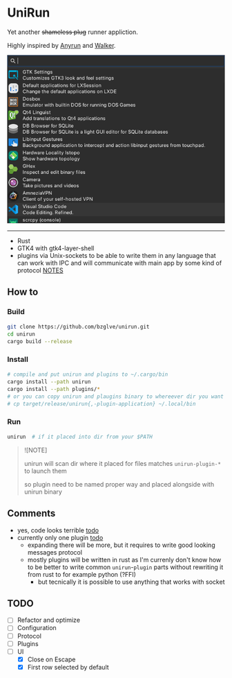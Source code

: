 # UniRun

Yet another ~~shameless plug~~ runner appliction.

Highly inspired by [Anyrun](https://github.com/anyrun-org/anyrun) and [Walker](https://github.com/abenz1267/walker).

![screenshot](img/image.png)

---

- Rust
- GTK4 with gtk4-layer-shell
- plugins via Unix-sockets to be able to write them in any language that can work with IPC and will communicate with main app by some kind of protocol [NOTES](NOTES.md)

## How to

### Build

```bash
git clone https://github.com/bzglve/unirun.git
cd unirun
cargo build --release
```

### Install

```bash
# compile and put unirun and plugins to ~/.cargo/bin
cargo install --path unirun
cargo install --path plugins/*
# or you can copy unirun and plaugins binary to whereever dir you want
# cp target/release/unirun{,-plugin-application} ~/.local/bin
```

### Run

```bash
unirun  # if it placed into dir from your $PATH
```

> ![NOTE]
>
> unirun will scan dir where it placed for files matches `unirun-plugin-*` to launch them
>
> so plugin need to be named proper way and placed alongside with unirun binary

## Comments

- yes, code looks terrible [todo](#todo)
- currently only one plugin [todo](#todo)
  - expanding there will be more, but it requires to write good looking messages protocol
  - mostly plugins will be written in rust as I'm currenly don't know how to be better to write common `unirun`-`plugin` parts without rewriting it from rust to for example python (?FFI)
    - but tecnically it is possible to use anything that works with socket

## TODO

- [ ] Refactor and optimize
- [ ] Configuration
- [ ] Protocol
- [ ] Plugins
- [ ] UI
  - [x] Close on Escape
  - [x] First row selected by default
